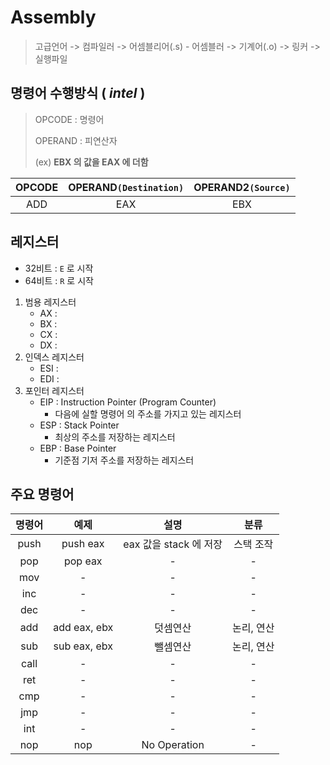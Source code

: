 # Assembly

> 고급언어 -> 컴파일러 -> 어셈블리어(.s) - 어셈블러 -> 기계어(.o) -> 링커 -> 실행파일  
>

## 명령어 수행방식 ( *intel* )

> OPCODE : 명령어
>
> OPERAND : 피연산자
>
> (ex) **EBX 의 값을 EAX 에 더함**  
> 
| OPCODE | OPERAND`(Destination)` | OPERAND2`(Source)` |
|:-:| :-: | :-: |
| ADD | EAX | EBX |

## 레지스터

>
- 32비트 : `E` 로 시작
- 64비트 : `R` 로 시작

1.  범용 레지스터
    - AX :
    - BX :
    - CX :
    - DX :
2. 인덱스 레지스터
    - ESI :
    - EDI :
3. 포인터 레지스터
    - EIP : Instruction Pointer (Program Counter)
      - 다음에 실할 명령어 의 주소를 가지고 있는 레지스터
    - ESP : Stack Pointer
      - 최상의 주소를 저장하는 레지스터
    - EBP : Base Pointer
      - 기준점 기저 주소를 저장하는 레지스터

## 주요 명령어

| 명령어 | 예제 | 설명 | 분류 |
|:-:|:-:|:-:|:-:|
| push | push eax | eax 값을 stack 에 저장 | 스택 조작 |
| pop | pop eax | - | - |
| mov | - | - | - |
| inc | - | - | - |
| dec | - | - | - |
| add | add eax, ebx | 덧셈연산 | 논리, 연산 |
| sub | sub eax, ebx | 뺄셈연산 | 논리, 연산 |
| call | - | - | - |
| ret | - | - | - |
| cmp | - | - | - |
| jmp | - | - | - |
| int | - | - | - |
| nop | nop | No Operation | - |


